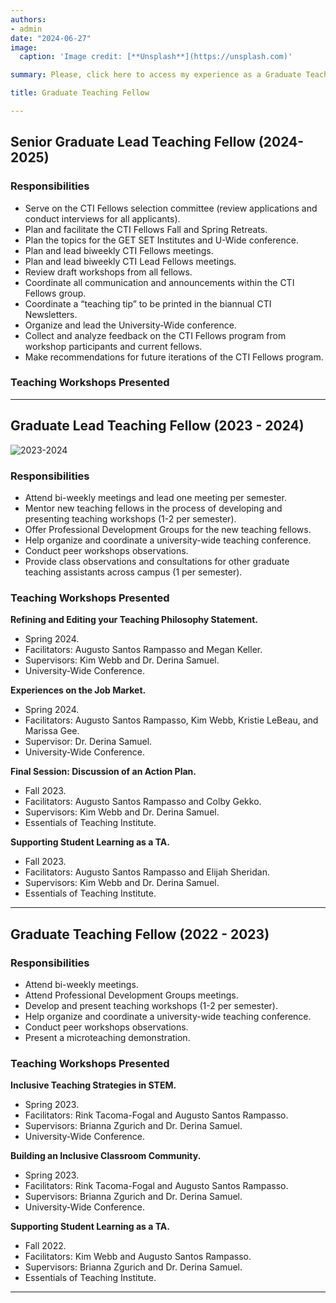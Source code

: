 ```yaml
---
authors:
- admin
date: "2024-06-27"
image:
  caption: 'Image credit: [**Unsplash**](https://unsplash.com)'

summary: Please, click here to access my experience as a Graduate Teaching Fellows in the Center for Teaching Innovation at Cornell University.

title: Graduate Teaching Fellow

---
```


## Senior Graduate Lead Teaching Fellow (2024-2025)

### Responsibilities
 - Serve on the CTI Fellows selection committee (review applications and conduct interviews for all applicants).
 - Plan and facilitate the CTI Fellows Fall and Spring Retreats.
 - Plan the topics for the GET SET Institutes and U-Wide conference.
 - Plan and lead biweekly CTI Fellows meetings.
 - Plan and lead biweekly CTI Lead Fellows meetings.
 - Review draft workshops from all fellows.
 - Coordinate all communication and announcements within the CTI Fellows group.
 - Coordinate a “teaching tip” to be printed in the biannual CTI Newsletters.
 - Organize and lead the University-Wide conference.
 - Collect and analyze feedback on the CTI Fellows program from workshop participants and current fellows.
 - Make recommendations for future iterations of the CTI Fellows program.
 
### Teaching Workshops Presented

---

## Graduate Lead Teaching Fellow (2023 - 2024)

![2023-2024](/2023-2024.png)

### Responsibilities
 - Attend bi-weekly meetings and lead one meeting per semester.
 - Mentor new teaching fellows in the process of developing and presenting teaching workshops (1-2 per semester).
 - Offer Professional Development Groups for the new teaching fellows.
 - Help organize and coordinate a university-wide teaching conference.
 - Conduct peer workshops observations.
 - Provide class observations and consultations for other graduate teaching assistants across campus (1 per semester).
 
### Teaching Workshops Presented

**Refining and Editing your Teaching Philosophy Statement.**
 - Spring 2024.
 - Facilitators: Augusto Santos Rampasso and Megan Keller. 
 - Supervisors: Kim Webb and Dr. Derina Samuel. 
 - University-Wide Conference.

**Experiences on the Job Market.**
 - Spring 2024.
 - Facilitators: Augusto Santos Rampasso, Kim Webb, Kristie LeBeau, and Marissa Gee. 
 - Supervisor: Dr. Derina Samuel. 
 - University-Wide Conference.

**Final Session: Discussion of an Action Plan.** 
 - Fall 2023.
 - Facilitators: Augusto Santos Rampasso and Colby Gekko. 
 - Supervisors: Kim Webb and Dr. Derina Samuel. 
 - Essentials of Teaching Institute.

**Supporting Student Learning as a TA.** 
 - Fall 2023.	
 - Facilitators: Augusto Santos Rampasso and Elijah Sheridan. 
 - Supervisors: Kim Webb and Dr. Derina Samuel. 
 - Essentials of Teaching Institute.

---

## Graduate Teaching Fellow (2022 - 2023)

### Responsibilities
 - Attend bi-weekly meetings.
 - Attend Professional Development Groups meetings.
 - Develop and present teaching workshops (1-2 per semester).
 - Help organize and coordinate a university-wide teaching conference.
 - Conduct peer workshops observations.
 - Present a microteaching demonstration.

### Teaching Workshops Presented

**Inclusive Teaching Strategies in STEM.**
 - Spring 2023.	 
 - Facilitators: Rink Tacoma-Fogal and Augusto Santos Rampasso. 
 - Supervisors: Brianna Zgurich and Dr. Derina Samuel. 
 - University-Wide Conference.

**Building an Inclusive Classroom Community.** 
 - Spring 2023.	
 - Facilitators: Rink Tacoma-Fogal and Augusto Santos Rampasso. 
 - Supervisors: Brianna Zgurich and Dr. Derina Samuel. 
 - University-Wide Conference.

**Supporting Student Learning as a TA.**
 - Fall 2022.	 
 - Facilitators: Kim Webb and Augusto Santos Rampasso. 
 - Supervisors: Brianna Zgurich and Dr. Derina Samuel. 
 - Essentials of Teaching Institute.
 
---
